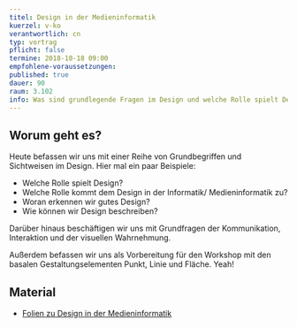 ```yaml
---
titel: Design in der Medieninformatik
kuerzel: v-ko
verantwortlich: cn
typ: vortrag
pflicht: false
termine: 2018-10-18 09:00
empfohlene-voraussetzungen: 
published: true
dauer: 90
raum: 3.102
info: Was sind grundlegende Fragen im Design und welche Rolle spielt Design in der Medieninformatik?
---
```



## Worum geht es?

Heute befassen wir uns mit einer Reihe von Grundbegriffen und Sichtweisen im Design. Hier mal ein paar Beispiele:

- Welche Rolle spielt Design?
- Welche Rolle kommt dem Design in der Informatik/ Medieninformatik zu?
- Woran erkennen wir gutes Design?
- Wie können wir Design beschreiben?

Darüber hinaus beschäftigen wir uns mit Grundfragen der Kommunikation, Interaktion und der visuellen Wahrnehmung.

Außerdem befassen wir uns als Vorbereitung für den Workshop mit den basalen Gestaltungselementen Punkt, Linie und Fläche. Yeah! 

## Material
* [Folien zu Design in der Medieninformatik](../../download/inputs/010-design-in-der-mi.pdf)